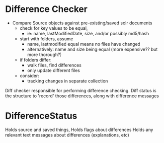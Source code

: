 # Difference Checker
- Compare Source objects against pre-existing/saved solr documents
  - check for key values to be equal, 
    - ie: name, lastModifiedDate, size, and/or possibly md5/hash
  - start with folders, assume
    - name, lastmodified equal means no files have changed
    - alternatively: name and size being equal (more expensive?? but more thorough?)
  - if folders differ: 
    - walk files, find differences
    - only update different files
  - consider:
    - tracking changes in separate collection

Diff checker responsible for performing difference checking.
Diff status is the structure to 'record' those differences, along with difference messages

# DifferenceStatus
Holds source and saved things,
Holds flags about differences
Holds any relevant text messages about differences (explanations, etc)
